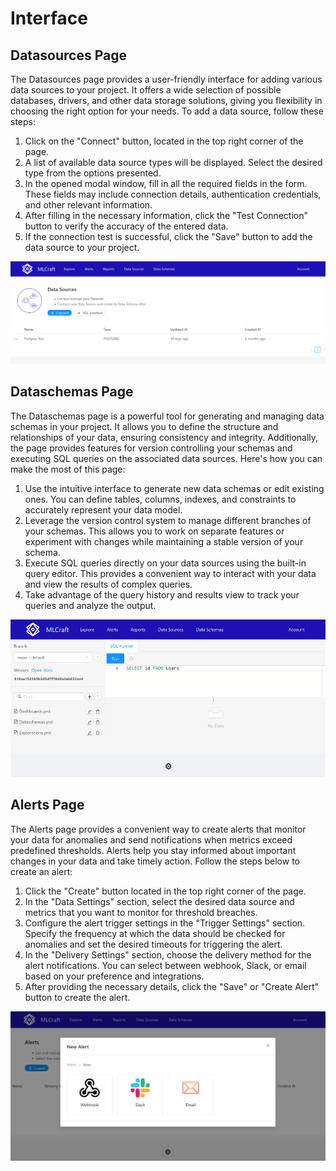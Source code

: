 # Interface

## Datasources Page

The Datasources page provides a user-friendly interface for adding various data sources to your project. It offers a wide selection of possible databases, drivers, and other data storage solutions, giving you flexibility in choosing the right option for your needs. To add a data source, follow these steps:

1. Click on the "Connect" button, located in the top right corner of the page.
2. A list of available data source types will be displayed. Select the desired type from the options presented.
3. In the opened modal window, fill in all the required fields in the form. These fields may include connection details, authentication credentials, and other relevant information.
4. After filling in the necessary information, click the "Test Connection" button to verify the accuracy of the entered data.
5. If the connection test is successful, click the "Save" button to add the data source to your project.

![Datasources Page](/docs/images/datasources.png)

## Dataschemas Page

The Dataschemas page is a powerful tool for generating and managing data schemas in your project. It allows you to define the structure and relationships of your data, ensuring consistency and integrity. Additionally, the page provides features for version controlling your schemas and executing SQL queries on the associated data sources. Here's how you can make the most of this page:

1. Use the intuitive interface to generate new data schemas or edit existing ones. You can define tables, columns, indexes, and constraints to accurately represent your data model.
2. Leverage the version control system to manage different branches of your schemas. This allows you to work on separate features or experiment with changes while maintaining a stable version of your schema.
3. Execute SQL queries directly on your data sources using the built-in query editor. This provides a convenient way to interact with your data and view the results of complex queries.
4. Take advantage of the query history and results view to track your queries and analyze the output.

![Dataschemas Page](/docs/images/dataschemas.png)

## Alerts Page

The Alerts page provides a convenient way to create alerts that monitor your data for anomalies and send notifications when metrics exceed predefined thresholds. Alerts help you stay informed about important changes in your data and take timely action. Follow the steps below to create an alert:

1. Click the "Create" button located in the top right corner of the page.
2. In the "Data Settings" section, select the desired data source and metrics that you want to monitor for threshold breaches.
3. Configure the alert trigger settings in the "Trigger Settings" section. Specify the frequency at which the data should be checked for anomalies and set the desired timeouts for triggering the alert.
4. In the "Delivery Settings" section, choose the delivery method for the alert notifications. You can select between webhook, Slack, or email based on your preference and integrations.
5. After providing the necessary details, click the "Save" or "Create Alert" button to create the alert.

![Alerts Page](/docs/images/alerts.png)
